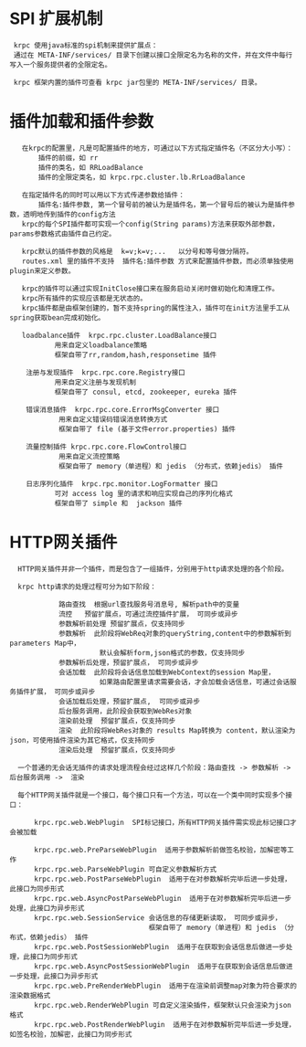 
# SPI 扩展机制

	 krpc 使用java标准的spi机制来提供扩展点： 
	 通过在 META-INF/services/ 目录下创建以接口全限定名为名称的文件，并在文件中每行写入一个服务提供者的全限定名。
	 
	 krpc 框架内置的插件可查看 krpc jar包里的 META-INF/services/ 目录。

# 插件加载和插件参数

	   在krpc的配置里，凡是可配置插件的地方，可通过以下方式指定插件名（不区分大小写）：
	       插件的前缀，如 rr
	       插件的类名，如 RRLoadBalance
	       插件的全限定类名，如 krpc.rpc.cluster.lb.RrLoadBalance
	
	   在指定插件名的同时可以用以下方式传递参数给插件：
	       插件名:插件参数, 第一个冒号前的被认为是插件名，第一个冒号后的被认为是插件参数，透明地传到插件的config方法
	   krpc的每个SPI插件都可实现一个config(String params)方法来获取外部参数，params参数格式由插件自己约定。
	   
	   krpc默认的插件参数的风格是  k=v;k=v;...   以分号和等号做分隔符。  
	   routes.xml 里的插件不支持  插件名:插件参数 方式来配置插件参数，而必须单独使用plugin来定义参数。
	
	   krpc的插件可以通过实现InitClose接口来在服务启动关闭时做初始化和清理工作。
	   krpc所有插件的实现应该都是无状态的。
	   krpc插件都是由框架创建的，暂不支持spring的属性注入，插件可在init方法里手工从spring获取bean完成初始化。
	 
	   loadbalance插件  krpc.rpc.cluster.LoadBalance接口
		       用来自定义loadbalance策略
		       框架自带了rr,random,hash,responsetime 插件
		       
	    注册与发现插件  krpc.rpc.core.Registry接口
		       用来自定义注册与发现机制
		       框架自带了 consul, etcd, zookeeper, eureka 插件
		       
	    错误消息插件  krpc.rpc.core.ErrorMsgConverter 接口
		        用来自定义错误码错误消息转换方式
		        框架自带了 file (基于文件error.properties) 插件
		        
	    流量控制插件 krpc.rpc.core.FlowControl接口
		        用来自定义流控策略
		        框架自带了 memory（单进程）和 jedis （分布式，依赖jedis） 插件
		        
	    日志序列化插件  krpc.rpc.monitor.LogFormatter 接口
		       可对 access log 里的请求和响应实现自己的序列化格式
		       框架自带了 simple 和  jackson 插件

# HTTP网关插件

	  HTTP网关插件并非一个插件，而是包含了一组插件，分别用于http请求处理的各个阶段。
	
	  krpc http请求的处理过程可分为如下阶段：

	            路由查找  根据url查找服务号消息号, 解析path中的变量
	            流控   预留扩展点，可通过流控插件扩展， 可同步或异步
	            参数解析前处理 预留扩展点，仅支持同步
	            参数解析  此阶段将WebReq对象的queryString,content中的参数解析到parameters Map中，
	                      默认会解析form,json格式的参数，仅支持同步
	            参数解析后处理，预留扩展点， 可同步或异步
	            会话加载  此阶段将会话信息加载到WebContext的session Map里，
	                      如果路由配置里请求需要会话，才会加载会话信息，可通过会话服务插件扩展， 可同步或异步
	            会话加载后处理，预留扩展点,  可同步或异步
	            后台服务调用，此阶段会获取到WebRes对象
	            渲染前处理  预留扩展点，仅支持同步
	            渲染  此阶段将WebRes对象的 results Map转换为 content，默认渲染为json，可使用插件渲染为其它格式，仅支持同步
	            渲染后处理  预留扩展点，仅支持同步

	  一个普通的无会话无插件的请求处理流程会经过这样几个阶段：路由查找 -> 参数解析 ->  后台服务调用 ->  渲染   
	
	  每个HTTP网关插件就是一个接口，每个接口只有一个方法，可以在一个类中同时实现多个接口：
	
		  krpc.rpc.web.WebPlugin  SPI标记接口，所有HTTP网关插件需实现此标记接口才会被加载
		
		  krpc.rpc.web.PreParseWebPlugin  适用于参数解析前做签名校验，加解密等工作
		  krpc.rpc.web.ParseWebPlugin 可自定义参数解析方式
		  krpc.rpc.web.PostParseWebPlugin  适用于在对参数解析完毕后进一步处理，此接口为同步形式
		  krpc.rpc.web.AsyncPostParseWebPlugin  适用于在对参数解析完毕后进一步处理，此接口为异步形式
		  krpc.rpc.web.SessionService 会话信息的存储更新读取， 可同步或异步， 
		                              框架自带了 memory（单进程）和 jedis （分布式，依赖jedis） 插件
		  krpc.rpc.web.PostSessionWebPlugin  适用于在获取到会话信息后做进一步处理，此接口为同步形式
		  krpc.rpc.web.AsyncPostSessionWebPlugin  适用于在获取到会话信息后做进一步处理，此接口为异步形式
		  krpc.rpc.web.PreRenderWebPlugin  适用于在渲染前调整map对象为符合要求的渲染数据格式
		  krpc.rpc.web.RenderWebPlugin 可自定义渲染插件，框架默认只会渲染为json格式
		  krpc.rpc.web.PostRenderWebPlugin  适用于在对参数解析完毕后进一步处理，如签名校验，加解密，此接口为同步形式
		    





